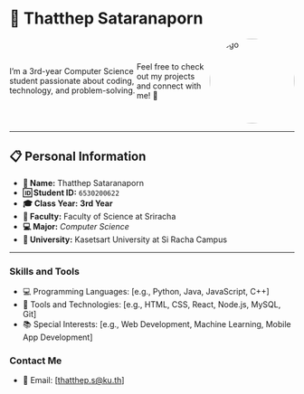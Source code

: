 # 🌟 Thatthep Sataranaporn  

<div style="display: flex; align-items: center; justify-content: space-between;">
  <p>
    I’m a 3rd-year Computer Science student passionate about coding, technology, and problem-solving.
  </p>
  <p>
    Feel free to check out my projects and connect with me! 🚀
  </p>
  <img src="https://avatars.githubusercontent.com/u/149820009?v=4" alt="Logo" style="border-radius: 50%; width: 150px;">
</div>

---

## 📋 Personal Information  
- **👤 Name:** Thatthep Sataranaporn  
- **🆔 Student ID:** `6530200622`  
- **🎓 Class Year:** **3rd Year**  
- **🔬 Faculty:** Faculty of Science at Sriracha  
- **💻 Major:** *Computer Science* 
- **🏫 University:** Kasetsart University at Si Racha Campus

---

### Skills and Tools
- 💻 Programming Languages: [e.g., Python, Java, JavaScript, C++]
- 🔧 Tools and Technologies: [e.g., HTML, CSS, React, Node.js, MySQL, Git]
- 📚 Special Interests: [e.g., Web Development, Machine Learning, Mobile App Development]

### Contact Me
- 📧 Email: [thatthep.s@ku.th]